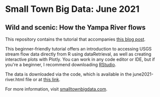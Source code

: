 # Small Town Big Data: June 2021
## Wild and scenic: How the Yampa River flows

This repository contains the tutorial that accompanies [this blog post](https://www.smalltownbigdata.com/post/yampa-river-steamboat-data). 

This beginner-friendly tutorial offers an introduction to accessing USGS stream flow data directly from R using dataRetrieval, as well as creating interactive plots with Plotly. You can work in any code editor or IDE, but if you're a beginner, I recommend downloading [RStudio](https://rstudio.com/products/rstudio/). 

The data is downloaded via the code, which is available in the june2021-river.html file or at [this link](https://smalltownbigdata.github.io/june2021-river/june2021-river.html). 

For more information, visit [smalltownbigdata.com](http://www.smalltownbigdata.com).
